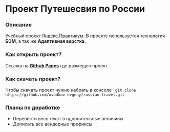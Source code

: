 # Проект Путешесвия по России


### Описание
Учебный проект [Яндекс.Практикум](https://practicum.yandex.ru/). В проекте используется технология __БЭМ__, а так же __Адаптивная верстка__.


### Как открыть проект?

Ссылка на __[Github Pages](https://ovodkov-evgeny.github.io/russian-travel/)__ где размещен проект.


### Как скачать проект?

Чтобы скачать проект нужно набрать в консоле ``` git clone https://github.com/ovodkov-evgeny/russian-travel.git```


### Планы по доработке

* Перевести весь текст в односительные величины
* Дописать все вендорные префиксы

